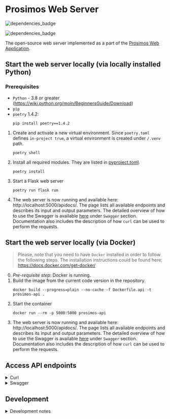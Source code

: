 # Prosimos Web Server

![dependencies_badge](https://github.com/AutomatedProcessImprovement/prosimos-microservice/actions/workflows/deps-python-app.yml/badge.svg)

![dependencies_badge](https://github.com/AutomatedProcessImprovement/prosimos-microservice/actions/workflows/docker-image.yml/badge.svg)

The open-source web server implemented as a part of the [Prosimos Web Application](https://github.com/AutomatedProcessImprovement/prosimos-docker).

## Start the web server locally (via locally installed Python)

### Prerequisites

- `Python` - 3.8 or greater (https://wiki.python.org/moin/BeginnersGuide/Download)
- `pip`
- `poetry` 1.4.2:
    ```
    pip install poetry==1.4.2
    ```

1) Create and activate a new virtual environment. Since `poetry.toml` defines `in-project true`, a virtual environment is created under `/.venv` path.
    ```
    poetry shell
    ```

2) Install all required modules. They are listed in [pyproject.toml](https://github.com/AutomatedProcessImprovement/prosimos-microservice/blob/main/pyproject.toml). 
    ```
    poetry install
    ```

3) Start a Flask web server
    ```
    poetry run flask run
    ```

4) The web server is now running and available here: http://localhost:5000/apidocs/. The page lists all available endpoints and describes its input and output parameters. The detailed overview of how to use the Swagger is available [here](#access-api-endpoints) under `Swagger` section. Documentation also includes the description of how `curl` can be used to perform the requests.


## Start the web server locally (via Docker)
> Please, note that you need to have `Docker` installed in order to follow the following steps. The installation instructions could be found here: https://docs.docker.com/get-docker/

0) *Pre-requisite step*: Docker is running.
1) Build the image from the current code version in the repository. 
    ```
    docker build --progress=plain --no-cache -f Dockerfile.api -t prosimos-api .
    ```
2) Start the container
    ```
    docker run --rm -p 5000:5000 prosimos-api
    ```
3) The web server is now running and available here: http://localhost:5000/apidocs/. The page lists all available endpoints and describes its input and output parameters. The detailed overview of how to use the Swagger is available [here](#access-api-endpoints) under `Swagger` section. Documentation also includes the description of how `curl` can be used to perform the requests.

## Access API endpoints 

<details>
    <summary>Curl</summary>

1. Discover simulation parameters based on logs. 
```
curl \
    -X POST "http://localhost:5000/api/discovery" \
    -H "accept: application/json" \
    -H "Content-Type: multipart/form-data" \
    -F "bpmnFile=@purchasing_example.bpmn" \
    -F "logsFile=@PurchasingExample.xes"
```
where `@purchasing_example.bpmn` and `@PurchasingExample.xes` should be replaced with the full path to the file on your computer, for example, `@"/Users/iryna/Documents/proposed.json"`

2. Perform the simulation
```
curl \
    -X POST "http://localhost:5000/api/simulate" \
    -H "accept: application/json" \
    -H "Content-Type: multipart/form-data" \
    -F "startDate=2022-05-03T12:05:19.1919+03:00" \
    -F "numProcesses=1" \
    -F "modelFile=@purchasing_example.bpmn" \
    -F "simScenarioFile=@discovery_results_mos9tbez.json;type=application/json"
```
where `@purchasing_example.bpmn` and `@discovery_results_mos9tbez.json` should be replaced with the full path to the file on your computer.

3. Get files generated together with the simulation (logs and statistics). 
```
curl \
    -X GET "http://localhost:5000/api/simulationFile?fileName=stats_kjv4fq1r.csv" \
    -H "accept: application/json"
```
where `stats_kjv4fq1r.csv` should be replaced with the filename which you want to get (the filename is being returned on `/api/simulate` call).

</details>

<details>
    <summary>Swagger</summary>

To access Swagger and perform API calls directly from the web browser, you can access <http://localhost:5000/apidocs/>

![swagger-ui](https://user-images.githubusercontent.com/14131790/168087906-19788c31-9d2d-4f30-9401-7d05ddd94f54.png)
</details>

## Development
<details><summary>Development notes</summary>

## Release the new version of the API docker image
1) Build the image from the current code version.
    ```
    docker build --progress=plain --no-cache -f Dockerfile.api -t prosimos-api .
    ```

2) Get the image id of the created image in step 1
    ```
    docker images prosimos-api
    ```

3) Tag the image specifying the version we will be releasing, e.g. `0.1.2`
    ```
    docker tag 39a635198e63 irynahalenok/prosimos-api:0.1.2
    ```

4) Push the created version to the Docker hub
    ```
    docker push irynahalenok/prosimos-api:0.1.2
    ```

5) Tag the created version in git
    ```
    git tag v0.1.2 <SHA>
    ```
    where `<SHA>` should be changed to the SHA of the last commit in the release.

6) Push the created tag
    ```
    git push origin v0.1.2
    ```
</summary>
